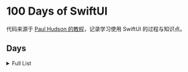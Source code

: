 # 100 Days of SwiftUI

代码来源于 [Paul Hudson 的教程](https://www.hackingwithswift.com/100/swiftui)，记录学习使用 SwiftUI 的过程与知识点。

## Days

<details>
<summary>Full List</summary>

- **Day 01:** [_Project 1: WeSplit_ (Part One)](./day-01/README.md)
- **Day 02:** [_Project 1: WeSplit_ (Part Two)](./day-02/README.md)